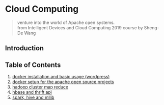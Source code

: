 # Cloud Computing

> venture into the world of Apache open systems.  
> from Intelligent Devices and Cloud Computing 2019 course by Sheng-De Wang

## Introduction

## Table of Contents
1. [docker installation and basic usage (wordpress)](docker.md)
2. [docker setup for the apache open source projects](docker-setup.md)
3. [hadoop cluster map reduce](hadoop-cluster.md)
4. [hbase and thrift api](hbase.md)
5. [spark, hive and mllib](spark.md)

